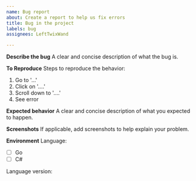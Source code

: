 ```yaml
---
name: Bug report
about: Create a report to help us fix errors
title: Bug in the project
labels: bug
assignees: LeftTwixWand

---
```


**Describe the bug**
A clear and concise description of what the bug is.

**To Reproduce**
Steps to reproduce the behavior:
1. Go to '...'
2. Click on '....'
3. Scroll down to '....'
4. See error

**Expected behavior**
A clear and concise description of what you expected to happen.

**Screenshots**
If applicable, add screenshots to help explain your problem.

**Environment**
Language:
- [ ] Go
- [ ] C#

Language version:
